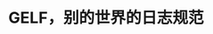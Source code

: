 ---
title: GELF，别的世界的日志规范
Published: 4/10/2018
tags: ['loggingsystem','GELF','GrayLog','logging','ELK'] 
---